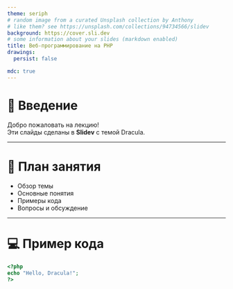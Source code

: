 ```yaml
---
theme: seriph
# random image from a curated Unsplash collection by Anthony
# like them? see https://unsplash.com/collections/94734566/slidev
background: https://cover.sli.dev
# some information about your slides (markdown enabled)
title: Веб-программирование на PHP
drawings:
  persist: false

mdc: true
---
```


# 👋 Введение

Добро пожаловать на лекцию!  
Эти слайды сделаны в **Slidev** с темой Dracula.

---

# 📖 План занятия

- Обзор темы  
- Основные понятия  
- Примеры кода  
- Вопросы и обсуждение  

---

# 💻 Пример кода

```php
<?php
echo "Hello, Dracula!";
?>
